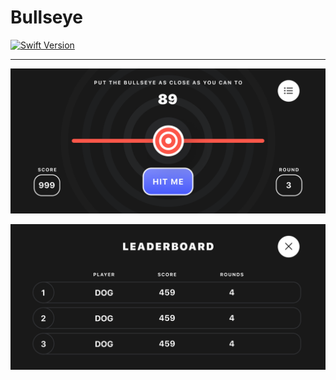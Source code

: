 # Bullseye
[![Swift Version][swift-image]][swift-url]


[swift-image]:https://img.shields.io/badge/Swift-5.3.2-orange
[swift-url]: https://swift.org/

---

<p align="center">
    <img src="Bullseye/BullseyeDesign/UI-Design-Game-Dark.png" alt="BullsEye Game" /><br>
</p>

<p align="center">
    <img src="Bullseye/BullseyeDesign/UI-Design-LeaderboardDark.png" alt="BullsEye Game" /><br>
</p>
